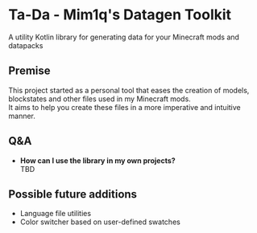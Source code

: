 # Ta-Da - Mim1q's Datagen Toolkit

A utility Kotlin library for generating data for your Minecraft mods and datapacks

## Premise

This project started as a personal tool that eases the creation of models, blockstates and other files used in my 
Minecraft mods.  
It aims to help you create these files in a more imperative and intuitive manner.

## Q&A

- **How can I use the library in my own projects?**  
  TBD

## Possible future additions

- Language file utilities
- Color switcher based on user-defined swatches